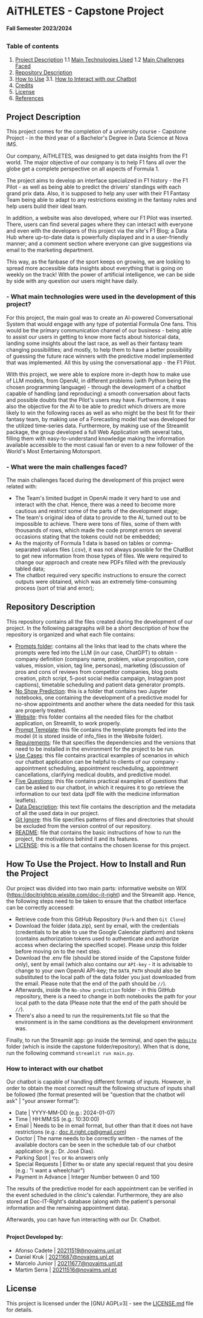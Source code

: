 # AiTHLETES - Capstone Project
#### Fall Semester 2023/2024

##
### Table of contents

1. [Project Description](#proj_desc)
  1.1 [Main Technologies Used](#main_tech)
  1.2 [Main Challenges Faced](#main_chal)
2. [Repository Description](#rep_desc)
3. [How to Use](#proj_use)
   3.1. [How to Interact with our Chatbot](#chat_int)
4. [Credits](#credits)
5. [License](#license)
6. [References](#ref)
##

<a name="proj_desc"></a>
## Project Description

This project comes for the completion of a university course - Capstone Project - in the third year of a Bachelor's Degree in Data Science at Nova IMS.

Our company, AiTHLETES,  was designed to get data insights from the F1 world. The major objective of our company is to help F1 fans all over the globe get a complete perspective on all aspects of Formula 1.  

The project aims to develop an interface specialized in F1 history - the F1 Pilot - as well as being able to predict the drivers' standings with each grand prix data. Also, it is supposed to help any user with their F1 Fantasy Team being able to adapt to any restrictions existing in the fantasy rules and help users build their ideal team.

In addition, a website was also developed, where our F1 Pilot was inserted. There, users can find several pages where they can interact with everyone and even with the developers of this project via the site's F1 Blog; a Data Hub where up-to-date data is powerfully displayed and in a user-friendly manner; and a comment section where everyone can give suggestions via email to the marketing department.

This way, as the fanbase of the sport keeps on growing, we are looking to spread more accessible data insights about everything that is going on weekly on the track! With the power of artificial intelligence, we can be side by side with any question our users might have daily.


<a name="main_tech"></a>
### - What main technologies were used in the development of this project?
For this project, the main goal was to create an AI-powered Conversational System that would engage with any type of potential Formula One fans. This would be the primary communication channel of our business - being able to assist our users in getting to know more facts about historical data, landing some insights about the last race, as well as their fantasy team changing possibilities; and mostly, to help them to have a better possibility of guessing the future race winners with the predictive model implemented that was implemented. All this by using the conversational app - the F1 Pilot. 

With this project, we were able to explore more in-depth how to make use of LLM models, from OpenAI, in different problems (with Python being the chosen programming language) - through the development of a chatbot capable of handling (and reproducing) a smooth conversation about facts and possible doubts that the Pilot's users may have. Furthermore, it was also the objective for the AI to be able to predict which drivers are more likely to win the following races as well as who might be the best fit for their fantasy team, by making use of a Forecasting model that was developed for the utilized time-series data. Furthermore, by making use of the Streamlit package, the group developed a full Web Application with several tabs, filling them with easy-to-understand knowledge making the information available accessible to the most casual fan or even to a new follower of the World's Most Entertaining Motorsport.

<a name="main_chal"></a>
### - What were the main challenges faced? 
The main challenges faced during the development of this project were related with:
- The Team's limited budget in OpenAi made it very hard to use and interact with the chat. Hence, there was a need to become more cautious and restrict some of the parts of the development stage;
- The team's original idea of data to provide to the AI, turned out to be impossible to achieve. There were tons of files, some of them with thousands of rows, which made the code prompt errors on several occasions stating that the tokens could not be embedded;
- As the majority of Formula 1 data is based on tables or comma-separated values files (.csv), it was not always possible for the ChatBot to get new information from those types of files. We were required to change our approach and create new PDFs filled with the previously tabled data;
- The chatbot required very specific instructions to ensure the correct outputs were obtained, which was an extremely time-consuming process (sort of trial and error);

<a name="rep_desc"></a>
##
## Repository Description
This repository contains all the files created during the development of our project. In the following paragraphs will be a short description of how the repository is organized and what each file contains:
- [Prompts folder](Prompts): contains all the links that lead to the chats where the prompts were fed into the LLM (in our case, ChatGPT) to obtain - company definition (company name, problem, value proposition, core values, mission, vision, tag line, personas), marketing (discussion of pros and cons of reviews from competitor companies, blog posts creation, pitch script, 5-post social media campaign, Instagram post captions), timetable scheduling and patient data generator prompts.
- [No Show Prediction](No_show_prediction): this is a folder that contains two Jupyter notebooks, one containing the development of a predictive model for no-show appointments and another where the data needed for this task are properly treated.
- [Website](Website): this folder contains all the needed files for the chatbot application, on Streamlit, to work properly.
- [Prompt Template](Website/info_files/prompt_list.py):  this file contains the template prompts fed into the model (it is stored inside of info_files in the Website folder). 
- [Requirements](requirements.txt): file that specifies the dependencies and the versions that need to be installed in the environment for the project to be run.
- [Use Cases](use_cases.pdf): this file contains practical examples of scenarios in which our chatbot application can be helpful to clients of our company - appointment scheduling, appointment rescheduling, appointment cancellations, clarifying medical doubts, and predictive model.
- [Five Questions](five_questions.md): this file contains practical examples of questions that can be asked to our chatbot, in which it requires it to go retrieve the information to our text data (pdf file with the medicine information leaflets).
- [Data Description](data_description.txt): this text file contains the description and the metadata of all the used data in our project.
- [Git Ignore](.gitignore): this file specifies patterns of files and directories that should be excluded from the version control of our repository.
- [README](README.md): file that contains the basic instructions of how to run the project, the motivations behind it and its features.
- [LICENSE](LICENSE.md): this is a file that contains the chosen license for this project.

##
<a name="proj_use"></a>
## How To Use the Project. How to Install and Run the Project
Our project was divided into two main parts: informative website on WIX (https://docitrightcp.wixsite.com/doc-it-right) and the Streamlit app. Hence, the following steps need to be taken to ensure that the chatbot interface can be correctly accessed:
- Retrieve code from this GitHub Repository (`Fork` and then `Git Clone`)
- Download the folder (data.zip), sent by email, with the credentials (credentials to be able to use the Google Calendar platform) and tokens (contains authorization tokens used to authenticate and authorize access when declaring the specified scope). Please unzip this folder before moving on to the next step.
- Download the .env file (should be stored inside of the Capstone folder only), sent by email (which also contains our `API-key` - it is advisable to change to your own OpenAI API-key; the `DATA_PATH` should also be substituted to the local path of the data folder you just downloaded from the email. Please note that the end of the path should be `//`).
- Afterwards, inside the `No-show prediction` folder - in this GitHub repository, there is a need to change in both notebooks the path for your local path to the data (Please note that the end of the path should be `//`).
- There's also a need to run the requirements.txt file so that the environment is in the same conditions as the development environment was.

Finally, to run the Streamlit app: go inside the terminal, and open the [`Website`](Website) folder  (which is inside the capstone folder/repository). When that is done, run the following command `streamlit run main.py`.

<a name="chat_int"></a>
### How to interact with our chatbot
Our chatbot is capable of handling different formats of inputs. However, in order to obtain the most correct result the following structure of inputs shall be followed (the format presented will be "question that the chatbot will ask" | "your answer format"):
- Date | YYYY-MM-DD (e.g.: 2024-01-07)
- Time | HH:MM:SS (e.g.: 10:30:00)
- Email | Needs to be in email format, but other than that it does not have restrictions (e.g.: doc.it.right.cp@gmail.com)
- Doctor | The name needs to be correctly written - the names of the available doctors can be seen in the schedule tab of our chatbot application (e.g.: Dr. José Dias).
- Parking Spot | `Yes` or `No` answers only
- Special Requests | Either `No` or state any special request that you desire (e.g.: "I want a wheelchair")
- Payment in Advance | Integer Number between 0 and 100

The results of the predictive model for each appointment can be verified in the event scheduled in the clinic's calendar. Furthermore, they are also stored at Doc-IT-Right's database (along with the patient's personal information and the remaining appointment data).

Afterwards, you can have fun interacting with our Dr. Chatbot.

<a name="credits"></a>
## 
#### Project Developed by:
- Afonso Cadete | 20211519@novaims.unl.pt 
- Daniel Kruk | 20211687@novaims.unl.pt 
- Marcelo Junior | 20211677@novaims.unl.pt 
- Martim Serra | 20211516@novaims.unl.pt 
##

<a name="license"></a>
## License
This project is licensed under the [GNU AGPLv3] - see the [LICENSE.md](LICENSE.md) file for details.
##
